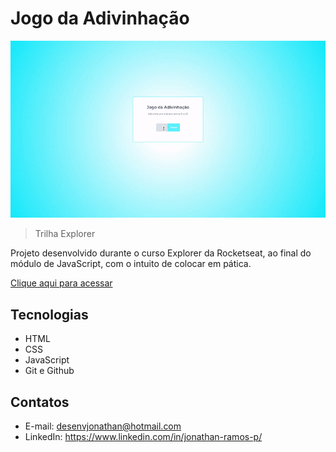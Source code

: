 # Jogo da Adivinhação

![preview](./.github/preview.gif)

> Trilha Explorer

Projeto desenvolvido durante o curso Explorer da Rocketseat, ao final do módulo de JavaScript, com o intuito de colocar em pática.

[Clique aqui para acessar](https://desenvjonathan.github.io/guessing-game/)

## Tecnologias

- HTML
- CSS
- JavaScript
- Git e Github

## Contatos

- E-mail: desenvjonathan@hotmail.com
- LinkedIn: https://www.linkedin.com/in/jonathan-ramos-p/